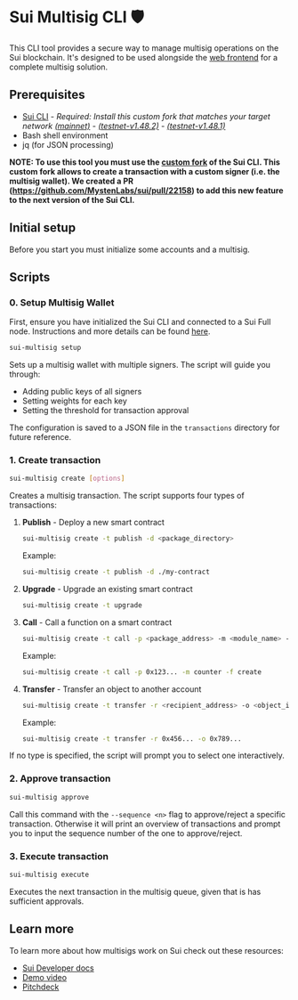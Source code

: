 # Sui Multisig CLI 🛡️

This CLI tool provides a secure way to manage multisig operations on the Sui blockchain. It's designed to be used alongside the [web frontend](https://sui-multisig.vercel.app/) for a complete multisig solution.

## Prerequisites

- [Sui CLI](https://docs.sui.io/references/cli/client) - *Required: Install this custom fork that matches your target network [ (mainnet)](https://github.com/arjanjohan/sui/tree/custom-signer) - [(testnet-v1.48.2)](https://github.com/arjanjohan/sui/tree/custom-signer-testnet) - [(testnet-v1.48.1)](https://github.com/arjanjohan/sui/tree/custom-signer-testnet-v1.48.1)*
- Bash shell environment
- jq (for JSON processing)

__NOTE: To use this tool you must use the [custom fork](https://github.com/arjanjohan/sui/tree/custom-signer) of the Sui CLI. This custom fork allows to create a transaction with a custom signer (i.e. the multisig wallet). We created a PR (https://github.com/MystenLabs/sui/pull/22158) to add this new feature to the next version of the Sui CLI.__

## Initial setup

Before you start you must initialize some accounts and a multisig.

## Scripts

### 0. Setup Multisig Wallet

First, ensure you have initialized the Sui CLI and connected to a Sui Full node. Instructions and more details can be found [here](https://docs.sui.io/references/cli/client).

```bash
sui-multisig setup
```

Sets up a multisig wallet with multiple signers. The script will guide you through:
- Adding public keys of all signers
- Setting weights for each key
- Setting the threshold for transaction approval

The configuration is saved to a JSON file in the `transactions` directory for future reference.

### 1. Create transaction

```bash
sui-multisig create [options]
```

Creates a multisig transaction. The script supports four types of transactions:

1. **Publish** - Deploy a new smart contract
   ```bash
   sui-multisig create -t publish -d <package_directory>
   ```
   Example:
   ```bash
   sui-multisig create -t publish -d ./my-contract
   ```

2. **Upgrade** - Upgrade an existing smart contract
   ```bash
   sui-multisig create -t upgrade
   ```

3. **Call** - Call a function on a smart contract
   ```bash
   sui-multisig create -t call -p <package_address> -m <module_name> -f <function_name> [-a <args>]
   ```
   Example:
   ```bash
   sui-multisig create -t call -p 0x123... -m counter -f create
   ```

4. **Transfer** - Transfer an object to another account
   ```bash
   sui-multisig create -t transfer -r <recipient_address> -o <object_id>
   ```
   Example:
   ```bash
   sui-multisig create -t transfer -r 0x456... -o 0x789...
   ```

If no type is specified, the script will prompt you to select one interactively.

### 2. Approve transaction

```bash
sui-multisig approve
```

Call this command with the `--sequence <n>` flag to approve/reject a specific transaction. Otherwise it will print an overview of transactions and prompt you to input the sequence number of the one to approve/reject.

### 3. Execute transaction

```bash
sui-multisig execute
```

Executes the next transaction in the multisig queue, given that is has sufficient approvals.

## Learn more

To learn more about how multisigs work on Sui check out these resources:
- [Sui Developer docs](https://docs.sui.io/concepts/cryptography/transaction-auth/multisig)
- [Demo video](https://youtu.be/GX_vhvUv8ks)
- [Pitchdeck](https://docs.google.com/presentation/d/1h-x2YUOr8FiCrCc1weWM6xX1A-5ekZF8Z5Fn9xboOUE/edit?usp=sharing)